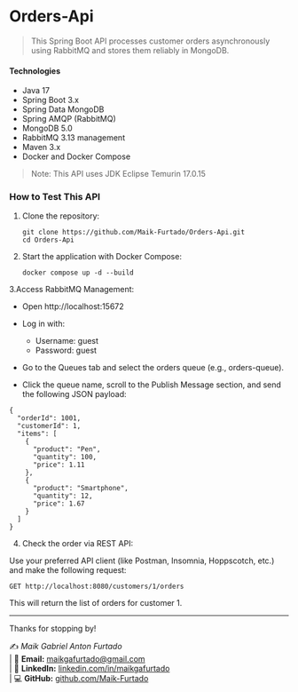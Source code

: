 # Orders-Api
> This Spring Boot API processes customer orders asynchronously using RabbitMQ and stores them reliably in MongoDB.

#### Technologies ####

+ Java 17
+ Spring Boot 3.x
+ Spring Data MongoDB
+ Spring AMQP (RabbitMQ)
+ MongoDB 5.0
+ RabbitMQ 3.13 management
+ Maven 3.x
+ Docker and Docker Compose

> Note: This API uses JDK Eclipse Temurin 17.0.15

### How to Test This API ###


1. Clone the repository:
    ```
    git clone https://github.com/Maik-Furtado/Orders-Api.git
    cd Orders-Api
2. Start the application with Docker Compose:
   ```
   docker compose up -d --build
3.Access RabbitMQ Management:
- Open http://localhost:15672
- Log in with:

  - Username: guest
  - Password: guest

- Go to the Queues tab and select the orders queue (e.g., orders-queue).
- Click the queue name, scroll to the Publish Message section, and send the following JSON payload:
``` 
{
  "orderId": 1001,
  "customerId": 1,
  "items": [
    {
      "product": "Pen",
      "quantity": 100,
      "price": 1.11
    },
    {
      "product": "Smartphone",
      "quantity": 12,
      "price": 1.67
    }
  ]
} 
```
4. Check the order via REST API:

Use your preferred API client (like Postman, Insomnia, Hoppscotch, etc.) and make the following request:
 ``` 
GET http://localhost:8080/customers/1/orders
```
This will return the list of orders for customer 1.
________________________________________________

Thanks for stopping by!

✍️ *Maik Gabriel Anton Furtado*  
| 📧 **Email:** maikgafurtado@gmail.com  
| 🔗 **LinkedIn:** [linkedin.com/in/maikgafurtado](https://www.linkedin.com/in/maikgafurtado/)  
| 💻 **GitHub:** [github.com/Maik-Furtado](https://github.com/Maik-Furtado)
